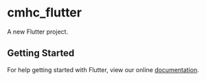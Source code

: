 # cmhc_flutter

A new Flutter project.

## Getting Started

For help getting started with Flutter, view our online
[documentation](https://flutter.io/).
